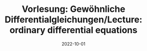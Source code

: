 ---
title: "Vorlesung: Gewöhnliche Differentialgleichungen/Lecture: ordinary differential equations"
collection: teaching
type: "Undergraduate course"
permalink: /teaching/2022-winter-teaching1
venue: "University of Freiburg, Department of Applied Mathematics"
date: 2022-10-01
location: "Freiburg, Germany"
---